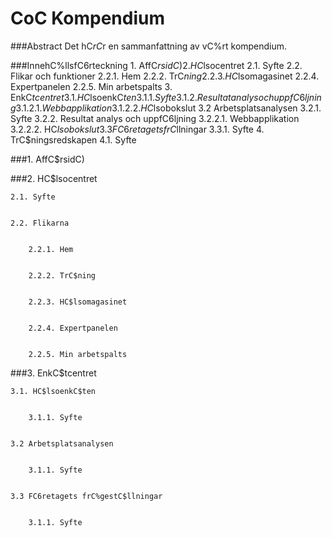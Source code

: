 # CoC Kompendium

###Abstract
Det hC$r C$r en sammanfattning av vC%rt kompendium.

###InnehC%llsfC6rteckning
    1. AffC$rsidC)
    2. HC$lsocentret
        2.1. Syfte
        2.2. Flikar och funktioner
            2.2.1. Hem
            2.2.2. TrC$ning
            2.2.3. HC$lsomagasinet
            2.2.4. Expertpanelen
            2.2.5. Min arbetspalts
    3. EnkC$tcentret
        3.1. HC$lsoenkC$ten
            3.1.1. Syfte
            3.1.2. Resultat analys och uppfC6ljning
                3.1.2.1. Webbapplikation
                3.1.2.2. HC$lsobokslut
        3.2 Arbetsplatsanalysen
            3.2.1. Syfte
            3.2.2. Resultat analys och uppfC6ljning
                3.2.2.1. Webbapplikation
                3.2.2.2. HC$lsobokslut
        3.3 FC6retagets frC%gestC$llningar
            3.3.1. Syfte
    4. TrC$ningsredskapen
        4.1. Syfte
    

###1. AffC$rsidC)


###2. HC$lsocentret


    2.1. Syfte


    2.2. Flikarna

    
        2.2.1. Hem

    
        2.2.2. TrC$ning


        2.2.3. HC$lsomagasinet

    
        2.2.4. Expertpanelen


        2.2.5. Min arbetspalts


###3. EnkC$tcentret


    3.1. HC$lsoenkC$ten


        3.1.1. Syfte


    3.2 Arbetsplatsanalysen


        3.1.1. Syfte


    3.3 FC6retagets frC%gestC$llningar


        3.1.1. Syfte

